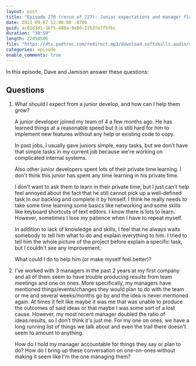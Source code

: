 ```yaml
---
layout: post
title: "Episode 270 (rerun of 227): Junior expectations and manager flakiness"
date: 2021-09-07 12:00:00 -0700
guid: ac02d3d1-16f5-480a-9e86-2253fe7f5fbc
duration: "30:59"
length: 22458506
file: "https://dts.podtrac.com/redirect.mp3/download.softskills.audio/sse-270.mp3"
categories: episode
enable_comments: true
---
```


In this episode, Dave and Jamison answer these questions:

## Questions

1. What should I expect from a junior develop, and how can I help them grow?
   
   A junior developer joined my team of 4 a few months ago. He has learned things at a reasonable speed but it is still hard for him to implement new features without any help or existing code to copy.
   
   In past jobs, I usually gave juniors simple, easy tasks, but we don't have that simple tasks in my current job because we're working on complicated internal systems.
   
   Also other junior developers spent lots of their private time learning. I don't think this junior has spent any time learning in his private time.
   
   I don't want to ask them to learn in their private time, but I just can't help feel annoyed about the fact that he still cannot pick up a well-defined task in our backlog and complete it by himself. I think he really needs to take some time learning some basics like networking and some skills like keyboard shortcuts of text editors. I know there is lots to learn. However, sometimes I lose my patience when I have to repeat myself.
   
   In addition to lack of knowledge and skills, I feel that he always waits somebody to tell him what to do and explain everything to him. I tried to tell him the whole picture of the project before explain a specific task, but I couldn't see any improvement.
   
   What could I do to help him (or make myself feel better)?


2. I've worked with 3 managers in the past 2 years at my first company and all of them seem to have trouble producing results from team meetings and one on ones. More specifically, my managers have mentioned things/events/changes they would plan to do with the team or me and several weeks/months go by and the idea is never mentioned again. At times it felt like maybe it was me that was unable to produce the outcomes of said ideas or that maybe I was some sort of a lost cause. However, my most recent manager doubled the ratio of ideas:results, so I don't think it's just me. For my one on ones, we have a long running list of things we talk about and even the trail there doesn't seem to amount to anything.
   
   How do I hold my manager accountable for things they say or plan to do? How do I bring up these conversation on one-on-ones without making it seem like I'm the one managing them?
